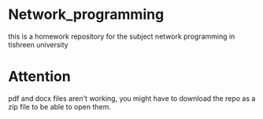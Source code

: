 # Network_programming
this is a homework repository for the subject network programming in tishreen university 
# Attention
pdf and docx files aren't working, you might have to download the repo as a zip file to be able to open them.
